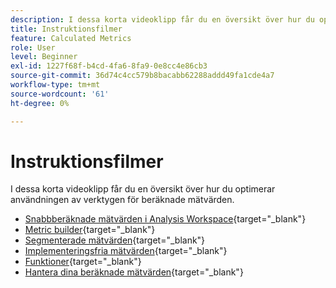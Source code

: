 ```yaml
---
description: I dessa korta videoklipp får du en översikt över hur du optimerar användningen av verktygen för beräknade mätvärden.
title: Instruktionsfilmer
feature: Calculated Metrics
role: User
level: Beginner
exl-id: 1227f68f-b4cd-4fa6-8fa9-0e8cc4e86cb3
source-git-commit: 36d74c4cc579b8bacabb62288addd49fa1cde4a7
workflow-type: tm+mt
source-wordcount: '61'
ht-degree: 0%

---
```


# Instruktionsfilmer

I dessa korta videoklipp får du en översikt över hur du optimerar användningen av verktygen för beräknade mätvärden.

* [Snabbberäknade mätvärden i Analysis Workspace](https://experienceleague.adobe.com/docs/analytics-learn/tutorials/components/calculated-metrics/quick-calculated-metrics-in-analysis-workspace.html){target="_blank"}
* [Metric builder](https://experienceleague.adobe.com/docs/analytics-learn/tutorials/components/calculated-metrics/calculated-metrics-metric-builder.html){target="_blank"}
* [Segmenterade mätvärden](https://experienceleague.adobe.com/docs/analytics-learn/tutorials/components/calculated-metrics/calculated-metrics-segmented-metrics.html){target="_blank"}
* [Implementeringsfria mätvärden](https://experienceleague.adobe.com/docs/analytics-learn/tutorials/components/calculated-metrics/calculated-metrics-implementationless-metrics.html){target="_blank"}
* [Funktioner](https://experienceleague.adobe.com/docs/analytics-learn/tutorials/components/calculated-metrics/calculated-metrics-functions.html){target="_blank"}
* [Hantera dina beräknade mätvärden](https://experienceleague.adobe.com/docs/analytics-learn/tutorials/components/calculated-metrics/manage-your-calculated-metrics.html){target="_blank"}
